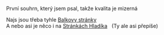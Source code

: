 První souhrn, který jsem psal, takže kvalita je mizerná

Najs jsou třeba tyhle [Balkovy stránky](https://kam.mff.cuni.cz/~balko/ln12021/LN1.html) \
A nebo asi je něco i na [Stránkách Hladíka](https://kam.mff.cuni.cz/~hladik/LA/) &nbsp; (Ty ale asi přepíše)

